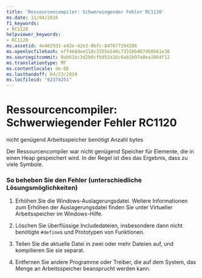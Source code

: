 ```yaml
---
title: 'Ressourcencompiler: Schwerwiegender Fehler RC1120'
ms.date: 11/04/2016
f1_keywords:
- RC1120
helpviewer_keywords:
- RC1120
ms.assetid: 4e462931-e42e-42e3-8bfc-847677194286
ms.openlocfilehash: eff46ddee118c3355e548c73220b407db0561e36
ms.sourcegitcommit: 0ab61bc3d2b6cfbd52a16c6ab2b97a8ea1864f12
ms.translationtype: MT
ms.contentlocale: de-DE
ms.lasthandoff: 04/23/2019
ms.locfileid: "62374251"
---
```

# <a name="resource-compiler-fatal-error-rc1120"></a>Ressourcencompiler: Schwerwiegender Fehler RC1120

nicht genügend Arbeitsspeicher benötigt Anzahl bytes

Der Ressourcencompiler war nicht genügend Speicher für Elemente, die in einen Heap gespeichert wird. In der Regel ist dies das Ergebnis, dass zu viele Symbole.

### <a name="to-fix-by-using-the-following-possible-solutions"></a>So beheben Sie den Fehler (unterschiedliche Lösungsmöglichkeiten)

1. Erhöhen Sie die Windows-Auslagerungsdatei. Weitere Informationen zum Erhöhen der Auslagerungsdatei finden Sie unter Virtueller Arbeitsspeicher im Windows-Hilfe.

1. Löschen Sie überflüssige Includedateien, insbesondere dann nicht benötigte `#define`s und Prototypen von Funktionen.

1. Teilen Sie die aktuelle Datei in zwei oder mehr Dateien auf, und kompilieren Sie sie separat.

1. Entfernen Sie andere Programme oder Treiber, die auf dem System, das Menge an Arbeitsspeicher beansprucht werden kann.